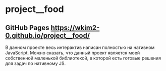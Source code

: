 # project__food

## GitHub Pages https://wkim2-0.github.io/project__food/

В данном проекте весь интерактив написан полностью на нативном JavaScript. Можно сказать, что данный проект является моей собственной маленькой библиотекой, в которой есть готовые решения для задач по нативному JS. 

